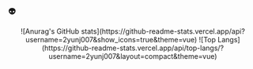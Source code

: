 ### 👽

<!--
**2yunj007/2yunj007** is a ✨ _special_ ✨ repository because its `README.md` (this file) appears on your GitHub profile.

Here are some ideas to get you started:

- 🔭 I’m currently working on ...
- 🌱 I’m currently learning ...
- 👯 I’m looking to collaborate on ...
- 🤔 I’m looking for help with ...
- 💬 Ask me about ...
- 📫 How to reach me: ...
- 😄 Pronouns: ...
- ⚡ Fun fact: ...
-->
<div align=center>
![Anurag's GitHub stats](https://github-readme-stats.vercel.app/api?username=2yunj007&show_icons=true&theme=vue)
![Top Langs](https://github-readme-stats.vercel.app/api/top-langs/?username=2yunj007&layout=compact&theme=vue)
